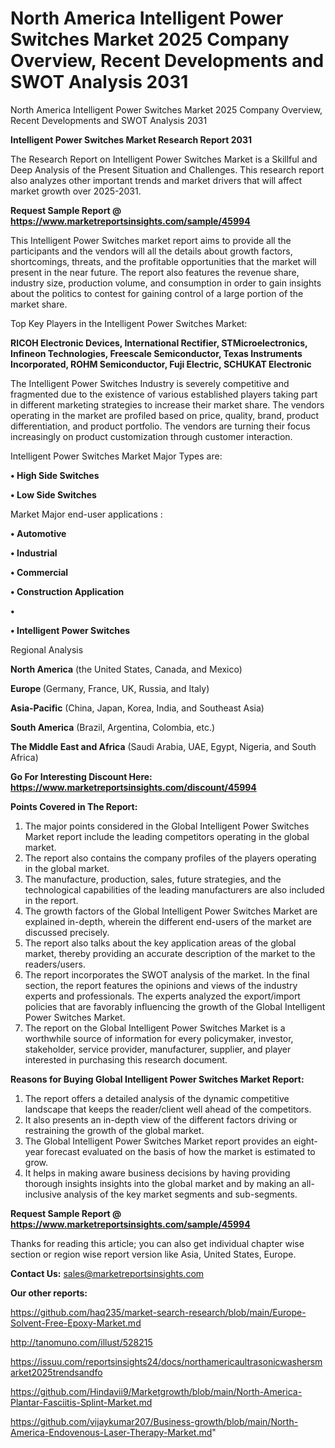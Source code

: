 # North America Intelligent Power Switches Market 2025 Company Overview, Recent Developments and SWOT Analysis 2031
North America Intelligent Power Switches Market 2025 Company Overview, Recent Developments and SWOT Analysis 2031

<strong>Intelligent Power Switches Market Research Report 2031</strong>

The Research Report on Intelligent Power Switches Market is a Skillful and Deep Analysis of the Present Situation and Challenges. This research report also analyzes other important trends and market drivers that will affect market growth over 2025-2031.

<strong>Request Sample Report @ <a href=https://www.marketreportsinsights.com/sample/45994>https://www.marketreportsinsights.com/sample/45994</a></strong>

This Intelligent Power Switches market report aims to provide all the participants and the vendors will all the details about growth factors, shortcomings, threats, and the profitable opportunities that the market will present in the near future. The report also features the revenue share, industry size, production volume, and consumption in order to gain insights about the politics to contest for gaining control of a large portion of the market share.

Top Key Players in the Intelligent Power Switches Market:

<strong>RICOH Electronic Devices, International Rectifier, STMicroelectronics, Infineon Technologies, Freescale Semiconductor, Texas Instruments Incorporated, ROHM Semiconductor, Fuji Electric, SCHUKAT Electronic</strong>

The Intelligent Power Switches Industry is severely competitive and fragmented due to the existence of various established players taking part in different marketing strategies to increase their market share. The vendors operating in the market are profiled based on price, quality, brand, product differentiation, and product portfolio. The vendors are turning their focus increasingly on product customization through customer interaction.

Intelligent Power Switches Market Major Types are:

<strong>•  High Side Switches

•  Low Side Switches</strong>

Market Major end-user applications :

<strong>•  Automotive

•  Industrial

•  Commercial

•  Construction Application

•  

•  Intelligent Power Switches</strong>

Regional Analysis

</u><strong><b>North America</b></strong> (the United States, Canada, and Mexico)

<strong><b>Europe </b></strong>(Germany, France, UK, Russia, and Italy)

<strong><b>Asia-Pacific</b></strong> (China, Japan, Korea, India, and Southeast Asia)

<strong><b>South America</b></strong> (Brazil, Argentina, Colombia, etc.)

<strong><b>The Middle East and Africa</b></strong> (Saudi Arabia, UAE, Egypt, Nigeria, and South Africa)

<strong>Go For Interesting Discount Here: <a href=https://www.marketreportsinsights.com/discount/45994>https://www.marketreportsinsights.com/discount/45994</a></strong>

<strong>Points Covered in The Report:</strong>
<ol>
  <li>The major points considered in the Global Intelligent Power Switches Market report include the leading competitors operating in the global market.</li>
  <li>The report also contains the company profiles of the players operating in the global market.</li>
  <li>The manufacture, production, sales, future strategies, and the technological capabilities of the leading manufacturers are also included in the report.</li>
  <li>The growth factors of the Global Intelligent Power Switches Market are explained in-depth, wherein the different end-users of the market are discussed precisely.</li>
  <li>The report also talks about the key application areas of the global market, thereby providing an accurate description of the market to the readers/users.</li>
  <li>The report incorporates the SWOT analysis of the market. In the final section, the report features the opinions and views of the industry experts and professionals. The experts analyzed the export/import policies that are favorably influencing the growth of the Global Intelligent Power Switches Market.</li>
  <li>The report on the Global Intelligent Power Switches Market is a worthwhile source of information for every policymaker, investor, stakeholder, service provider, manufacturer, supplier, and player interested in purchasing this research document.</li>
</ol>
<strong>Reasons for Buying Global Intelligent Power Switches Market Report:</strong>

<ol>
  <li>The report offers a detailed analysis of the dynamic competitive landscape that keeps the reader/client well ahead of the competitors.</li>
  <li>It also presents an in-depth view of the different factors driving or restraining the growth of the global market.</li>
  <li>The Global Intelligent Power Switches Market report provides an eight-year forecast evaluated on the basis of how the market is estimated to grow.</li>
  <li>It helps in making aware business decisions by having providing thorough insights insights into the global market and by making an all-inclusive analysis of the key market segments and sub-segments.</li>
</ol>
<strong>Request Sample Report @ <a href=https://www.marketreportsinsights.com/sample/45994>https://www.marketreportsinsights.com/sample/45994</a></strong>


Thanks for reading this article; you can also get individual chapter wise section or region wise report version like Asia, United States, Europe.

<strong>Contact Us:</strong>
sales@marketreportsinsights.com

<strong>Our other reports:</strong>

<a href=https://github.com/haq235/market-search-research/blob/main/Europe-Solvent-Free-Epoxy-Market.md>https://github.com/haq235/market-search-research/blob/main/Europe-Solvent-Free-Epoxy-Market.md</a>

<a href=http://tanomuno.com/illust/528215>http://tanomuno.com/illust/528215</a>

<a href=https://issuu.com/reportsinsights24/docs/northamericaultrasonicwashersmarket2025trendsandfo>https://issuu.com/reportsinsights24/docs/northamericaultrasonicwashersmarket2025trendsandfo</a>

<a href=https://github.com/Hindavii9/Marketgrowth/blob/main/North-America-Plantar-Fasciitis-Splint-Market.md>https://github.com/Hindavii9/Marketgrowth/blob/main/North-America-Plantar-Fasciitis-Splint-Market.md</a>

<a href=https://github.com/vijaykumar207/Business-growth/blob/main/North-America-Endovenous-Laser-Therapy-Market.md>https://github.com/vijaykumar207/Business-growth/blob/main/North-America-Endovenous-Laser-Therapy-Market.md</a>"
